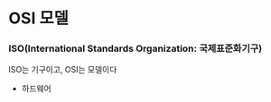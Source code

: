 # OSI 모델

### ISO(International Standards Organization: 국제표준화기구)

ISO는 기구이고, OSI는 모델이다

- 하드웨어 
<!--stackedit_data:
eyJoaXN0b3J5IjpbLTc0MDMxMDc4MCwyMDYwMDY5MzYyXX0=
-->